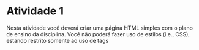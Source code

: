 # Atividade 1

Nesta atividade você deverá criar uma página HTML simples com o plano de ensino da disciplina. 
Você não poderá fazer uso de estilos (i.e., CSS), estando restrito somente ao uso de tags